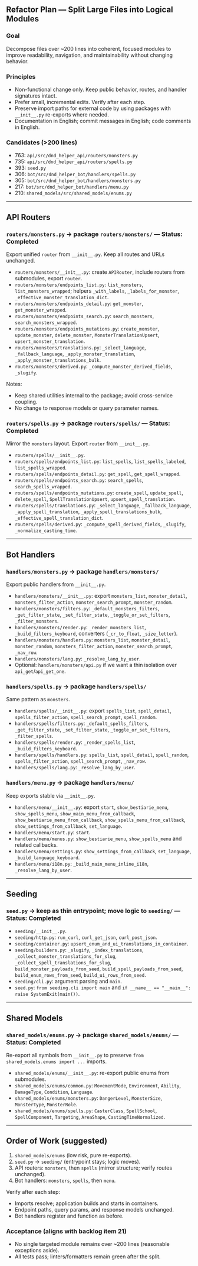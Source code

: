 ## Refactor Plan — Split Large Files into Logical Modules

### Goal
Decompose files over ~200 lines into coherent, focused modules to improve readability, navigation, and maintainability without changing behavior.

### Principles
- Non-functional change only. Keep public behavior, routes, and handler signatures intact.
- Prefer small, incremental edits. Verify after each step.
- Preserve import paths for external code by using packages with `__init__.py` re-exports where needed.
- Documentation in English; commit messages in English; code comments in English.

### Candidates (>200 lines)
- 763: `api/src/dnd_helper_api/routers/monsters.py`
- 735: `api/src/dnd_helper_api/routers/spells.py`
- 393: `seed.py`
- 306: `bot/src/dnd_helper_bot/handlers/spells.py`
- 305: `bot/src/dnd_helper_bot/handlers/monsters.py`
- 217: `bot/src/dnd_helper_bot/handlers/menu.py`
- 210: `shared_models/src/shared_models/enums.py`

---

## API Routers

### `routers/monsters.py` → package `routers/monsters/` — Status: Completed
Export unified `router` from `__init__.py`. Keep all routes and URLs unchanged.

- `routers/monsters/__init__.py`: create `APIRouter`, include routers from submodules, export `router`.
- `routers/monsters/endpoints_list.py`: `list_monsters`, `list_monsters_wrapped`; helpers `_with_labels`, `_labels_for_monster`, `_effective_monster_translation_dict`.
- `routers/monsters/endpoints_detail.py`: `get_monster`, `get_monster_wrapped`.
- `routers/monsters/endpoints_search.py`: `search_monsters`, `search_monsters_wrapped`.
- `routers/monsters/endpoints_mutations.py`: `create_monster`, `update_monster`, `delete_monster`, `MonsterTranslationUpsert`, `upsert_monster_translation`.
- `routers/monsters/translations.py`: `_select_language`, `_fallback_language`, `_apply_monster_translation`, `_apply_monster_translations_bulk`.
- `routers/monsters/derived.py`: `_compute_monster_derived_fields`, `_slugify`.

Notes:
- Keep shared utilities internal to the package; avoid cross-service coupling.
- No change to response models or query parameter names.

### `routers/spells.py` → package `routers/spells/` — Status: Completed
Mirror the `monsters` layout. Export `router` from `__init__.py`.

- `routers/spells/__init__.py`.
- `routers/spells/endpoints_list.py`: `list_spells`, `list_spells_labeled`, `list_spells_wrapped`.
- `routers/spells/endpoints_detail.py`: `get_spell`, `get_spell_wrapped`.
- `routers/spells/endpoints_search.py`: `search_spells`, `search_spells_wrapped`.
- `routers/spells/endpoints_mutations.py`: `create_spell`, `update_spell`, `delete_spell`, `SpellTranslationUpsert`, `upsert_spell_translation`.
- `routers/spells/translations.py`: `_select_language`, `_fallback_language`, `_apply_spell_translation`, `_apply_spell_translations_bulk`, `_effective_spell_translation_dict`.
- `routers/spells/derived.py`: `_compute_spell_derived_fields`, `_slugify`, `_normalize_casting_time`.

---

## Bot Handlers

### `handlers/monsters.py` → package `handlers/monsters/`
Export public handlers from `__init__.py`.

- `handlers/monsters/__init__.py`: export `monsters_list`, `monster_detail`, `monsters_filter_action`, `monster_search_prompt`, `monster_random`.
- `handlers/monsters/filters.py`: `_default_monsters_filters`, `_get_filter_state`, `_set_filter_state`, `_toggle_or_set_filters`, `_filter_monsters`.
- `handlers/monsters/render.py`: `_render_monsters_list`, `_build_filters_keyboard`, converters (`_cr_to_float`, `_size_letter`).
- `handlers/monsters/handlers.py`: `monsters_list`, `monster_detail`, `monster_random`, `monsters_filter_action`, `monster_search_prompt`, `_nav_row`.
- `handlers/monsters/lang.py`: `_resolve_lang_by_user`.
- Optional: `handlers/monsters/api.py` if we want a thin isolation over `api_get`/`api_get_one`.

### `handlers/spells.py` → package `handlers/spells/`
Same pattern as `monsters`.

- `handlers/spells/__init__.py`: export `spells_list`, `spell_detail`, `spells_filter_action`, `spell_search_prompt`, `spell_random`.
- `handlers/spells/filters.py`: `_default_spells_filters`, `_get_filter_state`, `_set_filter_state`, `_toggle_or_set_filters`, `_filter_spells`.
- `handlers/spells/render.py`: `_render_spells_list`, `_build_filters_keyboard`.
- `handlers/spells/handlers.py`: `spells_list`, `spell_detail`, `spell_random`, `spells_filter_action`, `spell_search_prompt`, `_nav_row`.
- `handlers/spells/lang.py`: `_resolve_lang_by_user`.

### `handlers/menu.py` → package `handlers/menu/`
Keep exports stable via `__init__.py`.

- `handlers/menu/__init__.py`: export `start`, `show_bestiarie_menu`, `show_spells_menu`, `show_main_menu_from_callback`, `show_bestiarie_menu_from_callback`, `show_spells_menu_from_callback`, `show_settings_from_callback`, `set_language`.
- `handlers/menu/start.py`: `start`.
- `handlers/menu/menus.py`: `show_bestiarie_menu`, `show_spells_menu` and related callbacks.
- `handlers/menu/settings.py`: `show_settings_from_callback`, `set_language`, `_build_language_keyboard`.
- `handlers/menu/i18n.py`: `_build_main_menu_inline_i18n`, `_resolve_lang_by_user`.

---

## Seeding

### `seed.py` → keep as thin entrypoint; move logic to `seeding/` — Status: Completed

- `seeding/__init__.py`.
- `seeding/http.py`: `run_curl`, `curl_get_json`, `curl_post_json`.
- `seeding/container.py`: `upsert_enum_and_ui_translations_in_container`.
- `seeding/builders.py`: `_slugify`, `_index_translations`, `_collect_monster_translations_for_slug`, `_collect_spell_translations_for_slug`, `build_monster_payloads_from_seed`, `build_spell_payloads_from_seed`, `build_enum_rows_from_seed`, `build_ui_rows_from_seed`.
- `seeding/cli.py`: argument parsing and `main`.
- `seed.py`: `from seeding.cli import main` and `if __name__ == "__main__": raise SystemExit(main())`.

---

## Shared Models

### `shared_models/enums.py` → package `shared_models/enums/` — Status: Completed
Re-export all symbols from `__init__.py` to preserve `from shared_models.enums import ...` imports.

- `shared_models/enums/__init__.py`: re-export public enums from submodules.
- `shared_models/enums/common.py`: `MovementMode`, `Environment`, `Ability`, `DamageType`, `Condition`, `Language`.
- `shared_models/enums/monsters.py`: `DangerLevel`, `MonsterSize`, `MonsterType`, `MonsterRole`.
- `shared_models/enums/spells.py`: `CasterClass`, `SpellSchool`, `SpellComponent`, `Targeting`, `AreaShape`, `CastingTimeNormalized`.

---

## Order of Work (suggested)
1) `shared_models/enums` (low risk, pure re-exports).
2) `seed.py` → `seeding/` (entrypoint stays; logic moves).
3) API routers: `monsters`, then `spells` (mirror structure; verify routes unchanged).
4) Bot handlers: `monsters`, `spells`, then `menu`.

Verify after each step:
- Imports resolve; application builds and starts in containers.
- Endpoint paths, query params, and response models unchanged.
- Bot handlers register and function as before.

### Acceptance (aligns with backlog item 21)
- No single targeted module remains over ~200 lines (reasonable exceptions aside).
- All tests pass; linters/formatters remain green after the split.


